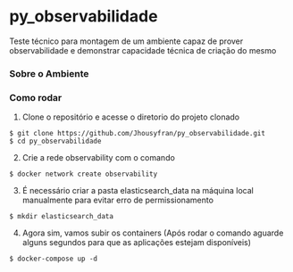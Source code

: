 # py_observabilidade

Teste técnico para montagem de um ambiente capaz de prover observabilidade e demonstrar capacidade técnica de criação do mesmo

### Sobre o Ambiente

### Como rodar

1. Clone o repositório e acesse o diretorio do projeto clonado
```shell
$ git clone https://github.com/Jhousyfran/py_observabilidade.git
$ cd py_observabilidade
```

2. Crie a rede observability com o comando
```shell
$ docker network create observability 
```

3. É necessário criar a pasta elasticsearch_data na máquina local manualmente para evitar erro de permissionamento
```shell
$ mkdir elasticsearch_data 
```

4. Agora sim, vamos subir os containers (Após rodar o comando aguarde alguns segundos para que as aplicações estejam disponíveis)
```shell
$ docker-compose up -d 
```

